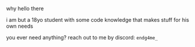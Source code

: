 why hello there

i am but a 18yo student with some code knowledge that makes stuff for his own needs

you ever need anything? reach out to me by discord: `endg4me_`
